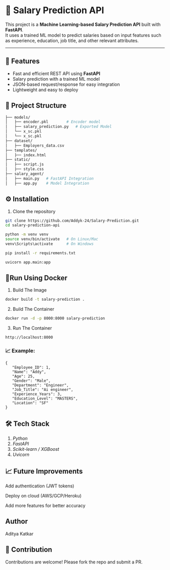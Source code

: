 # 💼 Salary Prediction API  

This project is a **Machine Learning-based Salary Prediction API** built with **FastAPI**.  
It uses a trained ML model to predict salaries based on input features such as experience, education, job title, and other relevant attributes.  

---

## 🚀 Features  
- Fast and efficient REST API using **FastAPI**  
- Salary prediction with a trained ML model  
- JSON-based request/response for easy integration  
- Lightweight and easy to deploy  

## 📂 Project Structure  

```bash
├── models/
│   ├── encoder.pkl        # Encoder model
│   ├── salary_prediction.py   # Exported Model
│   └── x_sc.pkl    
│   └── x_sc.pkl      
├── dataset/
│   ├── Employers_data.csv            
├── templates/
│   ├── index.html            
├── static/
│   ├── script.js        
│   ├── style.css   
├── salary_agent/
│   ├── main.py   # FastAPI Integration
│   ├── app.py    # Model Integration

```

## ⚙️ Installation  

1. Clone the repository  
```bash
git clone https://github.com/Addyk-24/Salary-Prediction.git
cd salary-prediction-api
```
```bash
python -m venv venv
source venv/bin/activate   # On Linux/Mac
venv\Scripts\activate      # On Windows
```
```bash
pip install -r requirements.txt
```
```bash
uvicorn app.main:app
```
## 🐳Run Using Docker
1. Build The Image
```bash
docker build -t salary-prediction .
```
2. Build The Container
```bash
docker run -d -p 8000:8000 salary-prediction
```
3. Run The Container
```bash
http://localhost:8000
```

### 📈 Example:
```
{
   "Employee_ID": 1,
   "Name": "Addy",
   "Age": 25,
   "Gender": "Male",
   "Department": "Engineer",
   "Job_Title": "Ai engineer",
   "Experience_Years": 3,
   "Education_Level": "MASTERS",
   "Location": "SF"
}
```
## 🛠 Tech Stack

1. *Python*
2. *FastAPI*
3. *Scikit-learn / XGBoost*
4. *Uvicorn*

## 📈 Future Improvements

Add authentication (JWT tokens)

Deploy on cloud (AWS/GCP/Heroku)

Add more features for better accuracy

## Author
Aditya Katkar

## 🤝 Contribution
Contributions are welcome! Please fork the repo and submit a PR.

